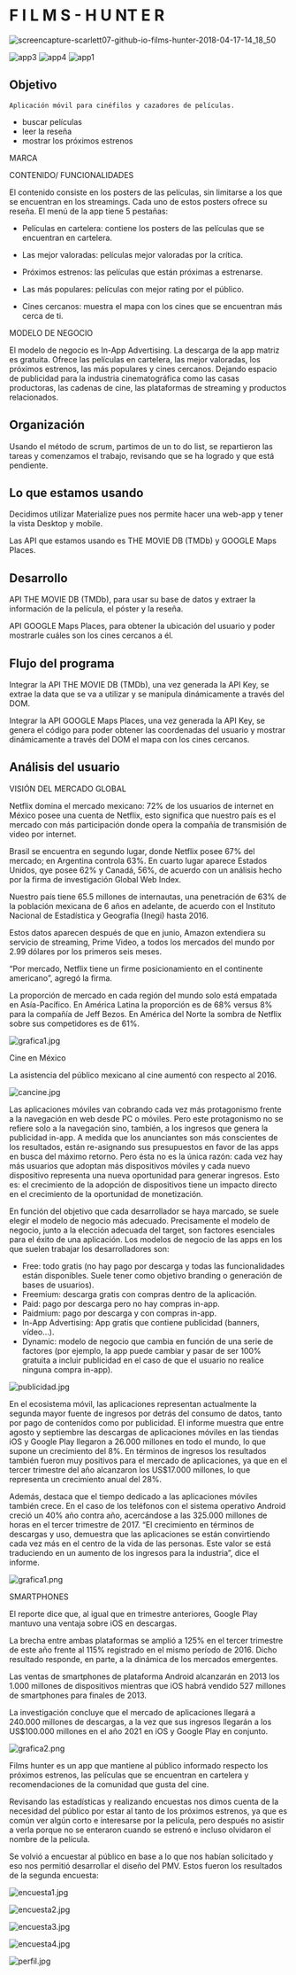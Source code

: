 # F I L M S - H U NT E R
![screencapture-scarlett07-github-io-films-hunter-2018-04-17-14_18_50](https://user-images.githubusercontent.com/12899162/39002085-61658ec4-43bd-11e8-8873-def1b186201e.jpg)

![app3](https://user-images.githubusercontent.com/12899162/38891495-2a8b6384-424a-11e8-9b43-e361c1b34940.jpg)
![app4](https://user-images.githubusercontent.com/12899162/38891496-2aa21ad4-424a-11e8-88c7-6665702f8272.jpg)
![app1](https://user-images.githubusercontent.com/12899162/38891497-2abbbc32-424a-11e8-82a1-8be87ebffc34.jpg)



## Objetivo

    Aplicación móvil para cinéfilos y cazadores de películas.

  *  buscar películas
  *  leer la reseña
  *  mostrar los próximos estrenos

MARCA

CONTENIDO/ FUNCIONALIDADES

  El contenido consiste en los posters de las películas, sin limitarse a los que se encuentran en los streamings. Cada uno de estos posters ofrece su reseña. El menú de la app tiene 5 pestañas:

   * Películas en cartelera: contiene los posters de las películas que se encuentran en cartelera.

   * Las mejor valoradas: películas mejor valoradas por la crítica.

   * Próximos estrenos: las películas que están próximas a estrenarse.

   * Las más populares: películas con mejor rating por el público.

   * Cines cercanos: muestra el mapa con los cines que se encuentran más cerca de ti.

   MODELO DE NEGOCIO

   El modelo de negocio es In-App Advertising. La descarga de la app matriz es gratuita. Ofrece las películas en cartelera, las mejor valoradas, los próximos estrenos, las más populares y cines cercanos.
   Dejando espacio de publicidad para la industria cinematográfica como las casas productoras, las cadenas de cine, las plataformas de streaming y productos relacionados.

##  Organización

   Usando el método de scrum, partimos de un to do list, se repartieron las tareas y comenzamos el trabajo, revisando que se ha logrado y que está pendiente.


## Lo que estamos usando

 Decidimos utilizar Materialize pues nos permite hacer una web-app y tener la vista Desktop y mobile.

 Las API que estamos usando es THE MOVIE DB (TMDb) y GOOGLE Maps Places.

## Desarrollo

 API THE MOVIE DB (TMDb), para usar su base de datos y extraer la información de la película, el póster y la reseña.

 API GOOGLE Maps Places, para obtener la ubicación del usuario y poder mostrarle cuáles son los cines cercanos a él.

## Flujo del programa

 Integrar la API THE MOVIE DB (TMDb), una vez generada la API Key, se extrae la data que se va a utilizar y se manipula dinámicamente a través del DOM.

 Integrar la API GOOGLE Maps Places, una vez generada la API Key, se genera el código para poder obtener las coordenadas del usuario y mostrar dinámicamente a través del DOM el mapa con los cines cercanos.


## Análisis del usuario

 VISIÓN DEL MERCADO GLOBAL

 Netflix domina el mercado mexicano: 72% de los usuarios de internet en México posee una cuenta de Netflix, esto significa que nuestro país es el mercado con más participación donde opera la compañía de transmisión de video por internet.

 Brasil se encuentra en segundo lugar, donde Netflix posee 67% del mercado; en Argentina controla 63%. En cuarto lugar aparece Estados Unidos, qye posee 62% y Canadá, 56%, de acuerdo con un análisis hecho por la firma de investigación Global Web Index.

 Nuestro país tiene 65.5 millones de internautas, una penetración de 63% de la población mexicana de 6 años en adelante, de acuerdo con el Instituto Nacional de Estadística y Geografía (Inegi) hasta 2016.

 Estos datos aparecen después de que en junio, Amazon extendiera su servicio de streaming, Prime Video, a todos los mercados del mundo por 2.99 dólares por los primeros seis meses.

 “Por mercado, Netflix tiene un firme posicionamiento en el continente americano”, agregó la firma.

 La proporción de mercado en cada región del mundo solo está empatada en Asía-Pacífico. En América Latina la proporción es de 68% versus 8% para la compañía de Jeff Bezos. En América del Norte la sombra de Netflix sobre sus competidores es de 61%.

 ![grafica1.jpg](assets/images/grafica1.jpg)

 Cine en México

 La asistencia del público mexicano al cine aumentó con respecto al 2016.                                                 

 ![cancine.jpg](assets/images/cancine.jpg)

 Las aplicaciones móviles van cobrando cada vez más protagonismo frente a la navegación en web desde PC o móviles. Pero este protagonismo no se refiere solo a la navegación sino, también, a los ingresos que genera la publicidad in-app. A medida que los anunciantes son más conscientes de los resultados, están re-asignando sus presupuestos en favor de las apps en busca del máximo retorno. Pero ésta no es la única razón: cada vez hay más usuarios que adoptan más dispositivos móviles y cada nuevo dispositivo representa una nueva oportunidad para generar ingresos. Esto es: el crecimiento de la adopción de dispositivos tiene un impacto directo en el crecimiento de la oportunidad de monetización.

 En función del objetivo que cada desarrollador se haya marcado, se suele elegir el modelo de negocio más adecuado. Precisamente el modelo de negocio, junto a la elección adecuada del target, son factores esenciales para el éxito de una aplicación. Los modelos de negocio de las apps en los que suelen trabajar los desarrolladores son:

  * Free: todo gratis (no hay pago por descarga y todas las funcionalidades están disponibles. Suele tener como objetivo branding o generación de bases de usuarios).
  *	Freemium: descarga gratis con compras dentro de la aplicación.
  *	Paid: pago por descarga pero no hay compras in-app.
  *	Paidmium: pago por descarga y con compras in-app.
  *	In-App Advertising: App gratis que contiene publicidad (banners, vídeo…).
  *	Dynamic: modelo de negocio que cambia en función de una serie de factores (por ejemplo, la app puede cambiar y pasar de ser 100% gratuita a incluir publicidad en el caso de que el usuario no realice ninguna compra in-app).

 ![publicidad.jpg](assets/images/publicidad.jpg)

 En el ecosistema móvil, las aplicaciones representan actualmente la segunda mayor fuente de ingresos por detrás del consumo de datos, tanto por pago de contenidos como por publicidad. El informe muestra que entre agosto y septiembre las descargas de aplicaciones móviles en las tiendas iOS y Google Play llegaron a 26.000 millones en todo el mundo, lo que supone un crecimiento del 8%. En términos de ingresos los resultados también fueron muy positivos para el mercado de aplicaciones, ya que en el tercer trimestre del año alcanzaron los US$17.000 millones, lo que representa un crecimiento anual del 28%.


 Además, destaca que el tiempo dedicado a las aplicaciones móviles también crece. En el caso de los teléfonos con el sistema operativo Android creció un 40% año contra año, acercándose a las 325.000 millones de horas en el tercer trimestre de 2017.
    “El crecimiento en términos de descargas y uso, demuestra que las aplicaciones se están convirtiendo cada vez más en el centro de la vida de las personas. Este valor se está traduciendo en un aumento de los ingresos para la industria”, dice el informe.

 ![grafica1.png](assets/images/grafica1.png)

 SMARTPHONES

 El reporte dice que, al igual que en trimestre anteriores, Google Play mantuvo una ventaja sobre iOS en descargas.

 La brecha entre ambas plataformas se amplió a 125% en el tercer trimestre de este año frente al 115% registrado en el mismo período de 2016. Dicho resultado responde, en parte, a la dinámica de los mercados emergentes.

 Las ventas de smartphones de plataforma Android alcanzarán en 2013 los 1.000 millones de dispositivos mientras que iOS habrá vendido 527 millones de smartphones para finales de 2013.

 La investigación concluye que el mercado de aplicaciones llegará a 240.000 millones de descargas, a la vez que sus ingresos llegarán a los US$100.000 millones en el año 2021 en iOS y Google Play en conjunto.

 ![grafica2.png](assets/images/grafica2.png)

 Films hunter es un app que mantiene al público informado respecto los próximos estrenos, las películas que se encuentran en cartelera y recomendaciones de la comunidad que gusta del cine.

 Revisando las estadísticas y realizando encuestas nos dimos cuenta de la necesidad del público por estar al tanto de los próximos estrenos, ya que es común ver algún corto e interesarse por la película, pero después no asistir a verla porque no se enteraron cuando se estrenó e incluso olvidaron el nombre de la película.

 Se volvió a encuestar al público en base a lo que nos habían solicitado y eso nos permitió desarrollar el diseño del PMV.
 Estos fueron los resultados de la segunda encuesta:

 ![encuesta1.jpg](assets/images/encuesta1.jpg)

 ![encuesta2.jpg](assets/images/encuesta2.jpg)

 ![encuesta3.jpg](assets/images/encuesta3.jpg)

 ![encuesta4.jpg](assets/images/encuesta4.jpg)

 ![perfil.jpg](assets/images/perfil.jpg)



